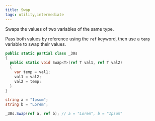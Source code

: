 ```yaml
---
title: Swap
tags: utility,intermediate
---
```


Swaps the values of two variables of the same type.

Pass both values by reference using the `ref` keyword, then use a `temp` variable to swap their values.

```csharp
public static partial class _30s 
{
  public static void Swap<T>(ref T val1, ref T val2) 
  {
    var temp = val1;
    val1 = val2;
    val2 = temp;
  }
}
```

```csharp
string a = "Ipsum";
string b = "Lorem";

_30s.Swap(ref a, ref b); // a = "Lorem", b = "Ipsum"
```
